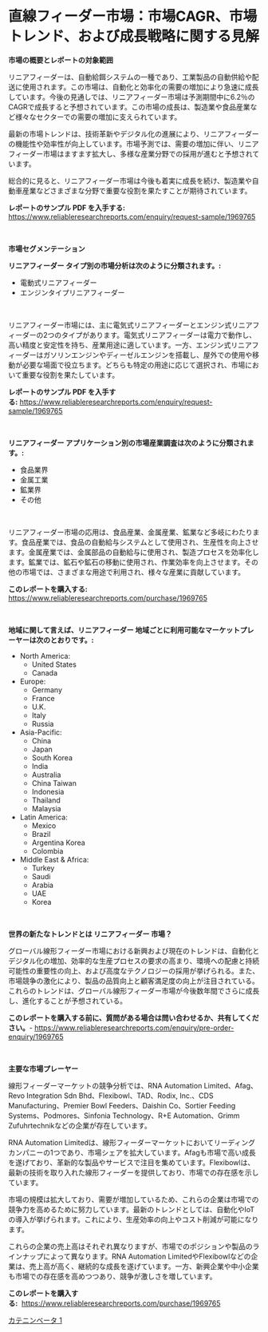<p><h1>直線フィーダー市場：市場CAGR、市場トレンド、および成長戦略に関する見解</h1></p><p><strong>市場の概要とレポートの対象範囲</strong></p>
<p><p>リニアフィーダーは、自動給餌システムの一種であり、工業製品の自動供給や配送に使用されます。この市場は、自動化と効率化の需要の増加により急速に成長しています。今後の見通しでは、リニアフィーダー市場は予測期間中に6.2％のCAGRで成長すると予想されています。この市場の成長は、製造業や食品産業など様々なセクターでの需要の増加に支えられています。</p><p>最新の市場トレンドは、技術革新やデジタル化の進展により、リニアフィーダーの機能性や効率性が向上しています。市場予測では、需要の増加に伴い、リニアフィーダー市場はますます拡大し、多様な産業分野での採用が進むと予想されています。</p><p>総合的に見ると、リニアフィーダー市場は今後も着実に成長を続け、製造業や自動車産業などさまざまな分野で重要な役割を果たすことが期待されています。</p></p>
<p><strong>レポートのサンプル PDF を入手する:</strong> <a href="https://www.reliableresearchreports.com/enquiry/request-sample/1969765">https://www.reliableresearchreports.com/enquiry/request-sample/1969765</a></p>
<p>&nbsp;</p>
<p><strong>市場セグメンテーション</strong></p>
<p><strong>リニアフィーダー タイプ別の市場分析は次のように分類されます。:</strong></p>
<p><ul><li>電動式リニアフィーダー</li><li>エンジンタイプリニアフィーダー</li></ul></p>
<p>&nbsp;</p>
<p><p>リニアフィーダー市場には、主に電気式リニアフィーダーとエンジン式リニアフィーダーの2つのタイプがあります。電気式リニアフィーダーは電力で動作し、高い精度と安定性を持ち、産業用途に適しています。一方、エンジン式リニアフィーダーはガソリンエンジンやディーゼルエンジンを搭載し、屋外での使用や移動が必要な場面で役立ちます。どちらも特定の用途に応じて選択され、市場において重要な役割を果たしています。</p></p>
<p><strong>レポートのサンプル PDF を入手する:</strong>&nbsp;<a href="https://www.reliableresearchreports.com/enquiry/request-sample/1969765">https://www.reliableresearchreports.com/enquiry/request-sample/1969765</a></p>
<p>&nbsp;</p>
<p><strong> リニアフィーダー アプリケーション別の市場産業調査は次のように分類されます。:</strong></p>
<p><ul><li>食品業界</li><li>金属工業</li><li>鉱業界</li><li>その他</li></ul></p>
<p>&nbsp;</p>
<p><p>リニアフィーダー市場の応用は、食品産業、金属産業、鉱業など多岐にわたります。食品産業では、食品の自動給与システムとして使用され、生産性を向上させます。金属産業では、金属部品の自動給与に使用され、製造プロセスを効率化します。鉱業では、鉱石や鉱石の移動に使用され、作業効率を向上させます。その他の市場では、さまざまな用途で利用され、様々な産業に貢献しています。</p></p>
<p><strong>このレポートを購入する:</strong>&nbsp; <a href="https://www.reliableresearchreports.com/purchase/1969765">https://www.reliableresearchreports.com/purchase/1969765</a></p>
<p>&nbsp;</p>
<p><strong>地域に関して言えば、リニアフィーダー 地域ごとに利用可能なマーケットプレーヤーは次のとおりです。:</strong></p>
<p><ul>
    <li>
        North America:
        <ul>
            <li>United States</li>
            <li>Canada</li>
        </ul>
    </li>
    <li>
        Europe:
        <ul>
            <li>Germany</li>
            <li>France</li>
            <li>U.K.</li>
            <li>Italy</li>
            <li>Russia</li>
        </ul>
    </li>
    <li>
        Asia-Pacific:
        <ul>
            <li>China</li>
            <li>Japan</li>
            <li>South Korea</li>
            <li>India</li>
            <li>Australia</li>
            <li>China Taiwan</li>
            <li>Indonesia</li>
            <li>Thailand</li>
            <li>Malaysia</li>
        </ul>
    </li>
    <li>
        Latin America:
        <ul>
            <li>Mexico</li>
            <li>Brazil</li>
            <li>Argentina Korea</li>
            <li>Colombia</li>
        </ul>
    </li>
    <li>
        Middle East & Africa:
        <ul>
            <li>Turkey</li>
            <li>Saudi</li>
            <li>Arabia</li>
            <li>UAE</li>
            <li>Korea</li>
        </ul>
    </li>
    </ul></p>
<p>&nbsp;</p>
<p><strong>世界の新たなトレンドとは リニアフィーダー 市場？</strong></p>
<p><p>グローバル線形フィーダー市場における新興および現在のトレンドは、自動化とデジタル化の増加、効率的な生産プロセスの要求の高まり、環境への配慮と持続可能性の重要性の向上、および高度なテクノロジーの採用が挙げられる。また、市場競争の激化により、製品の品質向上と顧客満足度の向上が注目されている。これらのトレンドは、グローバル線形フィーダー市場が今後数年間でさらに成長し、進化することが予想されている。</p></p>
<p><strong>このレポートを購入する前に、質問がある場合は問い合わせるか、共有してください。</strong>- <a href="https://www.reliableresearchreports.com/enquiry/pre-order-enquiry/1969765">https://www.reliableresearchreports.com/enquiry/pre-order-enquiry/1969765</a></p>
<p>&nbsp;</p>
<p><strong>主要な市場プレーヤー</strong></p>
<p><p>線形フィーダーマーケットの競争分析では、RNA Automation Limited、Afag、Revo Integration Sdn Bhd、Flexibowl、TAD、Rodix, Inc.、CDS Manufacturing、Premier Bowl Feeders、Daishin Co、Sortier Feeding Systems、Podmores、Sinfonia Technology、R+E Automation、Grimm Zufuhrtechnikなどの企業が存在しています。 </p><p>RNA Automation Limitedは、線形フィーダーマーケットにおいてリーディングカンパニーの1つであり、市場シェアを拡大しています。Afagも市場で高い成長を遂げており、革新的な製品やサービスで注目を集めています。Flexibowlは、最新の技術を取り入れた線形フィーダーを提供しており、市場での存在感を示しています。</p><p>市場の規模は拡大しており、需要が増加しているため、これらの企業は市場での競争力を高めるために努力しています。最新のトレンドとしては、自動化やIoTの導入が挙げられます。これにより、生産効率の向上やコスト削減が可能になります。</p><p>これらの企業の売上高はそれぞれ異なりますが、市場でのポジションや製品のラインナップによって異なります。RNA Automation LimitedやFlexibowlなどの企業は、売上高が高く、継続的な成長を遂げています。一方、新興企業や中小企業も市場での存在感を高めつつあり、競争が激しさを増しています。</p></p>
<p><strong>このレポートを購入する:</strong>&nbsp;&nbsp;<a href="https://www.reliableresearchreports.com/purchase/1969765">https://www.reliableresearchreports.com/purchase/1969765</a></p>
<p><p><a href="https://github.com/nemesis2824/Market-Research-Report-List-1/blob/main/729233111077.md">カテニンベータ 1</a></p></p>